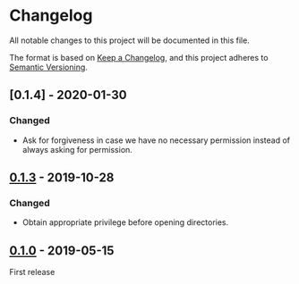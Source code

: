 # Changelog

All notable changes to this project will be documented in this file.

The format is based on [Keep a Changelog](https://keepachangelog.com/en/1.0.0/),
and this project adheres to [Semantic Versioning](https://semver.org/spec/v2.0.0.html).

<!--
# Guiding Principles

* Changelogs are for _humans_, not machines.
* There should be an entry for every single version.
* The same types of changes should be grouped.
* Versions and sections should be linkable.
* The latest version comes first.
* The release date of each version is displayed.
* Mention whether you follow Semantic Versioning.

# Types of changes

* `Added` for new features.
* `Changed` for changes in existing functionality.
* `Deprecated` for soon-to-be removed features.
* `Removed` for now removed features.
* `Fixed` for any bug fixes.
* `Security` in case of vulnerabilities.
 -->
## [0.1.4] - 2020-01-30
### Changed
* Ask for forgiveness in case we have no necessary permission
  instead of always asking for permission.

## [0.1.3] - 2019-10-28
### Changed
* Obtain appropriate privilege before opening directories.

## [0.1.0] - 2019-05-15

First release

[0.2.0]: https://github.com/lzutao/junction/compare/v0.1.0...v0.2.0
[0.1.3]: https://github.com/lzutao/junction/compare/v0.1.3...v0.1.4
[0.1.3]: https://github.com/lzutao/junction/compare/v0.1.0...v0.1.3
[0.1.0]: https://github.com/lzutao/junction/releases/tag/v0.1.0
